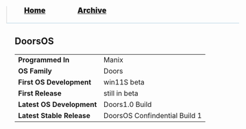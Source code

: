 <blockquote style="background: #0000;border-bottom: 1px solid #B2D2E1;height: 30px;margin: 0 -20px 20px;padding: 0px 20px 9px 40px;">
  <p style=""><a href="https://hexa-one.github.io/pptos-wiki/" style="font-size: 17px;font-weight: 900;font-style: normal;text-shadow: rgba(255,255,255,0.9) 0 1px 0;">Home</a>&nbsp;&nbsp;&nbsp;&nbsp;&nbsp;&nbsp;&nbsp;&nbsp;&nbsp;&nbsp;&nbsp;&nbsp;&nbsp;&nbsp;&nbsp;&nbsp;&nbsp;&nbsp;
    <a href="https://hexa-one.github.io/pptos-wiki/archive/" style="font-size: 17px;font-weight: 900;font-style: normal;text-shadow: rgba(255,255,255,0.9) 0 1px 0;">Archive</a>
  </p>
</blockquote>

## DoorsOS

|                           |                               |
| ------------------------- | ----------------------------- |
| **Programmed In**         | Manix                         |
| **OS Family**             | Doors                         |
| **First OS Development**  | win11S beta                   |
| **First Release**         | still in beta                 |
| **Latest OS Development** | Doors1.0 Build                |
| **Latest Stable Release** | DoorsOS Confindential Build 1 |
